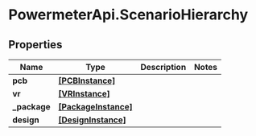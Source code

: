 # PowermeterApi.ScenarioHierarchy

## Properties

Name | Type | Description | Notes
------------ | ------------- | ------------- | -------------
**pcb** | [**[PCBInstance]**](PCBInstance.md) |  | 
**vr** | [**[VRInstance]**](VRInstance.md) |  | 
**_package** | [**[PackageInstance]**](PackageInstance.md) |  | 
**design** | [**[DesignInstance]**](DesignInstance.md) |  | 


